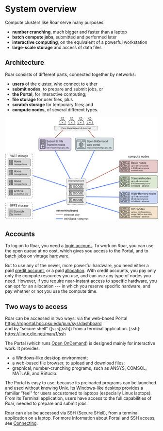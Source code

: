 # System overview

Compute clusters like Roar serve many purposes:

- **number crunching**, much bigger and faster than a laptop
- **batch compute jobs**, submitted and performed later
- **interactive computing**, on the equivalent of a powerful workstation
- **large-scale storage** and access of data files

## Architecture

Roar consists of different parts, connected together by networks:

- **users** of the cluster, who connect to either
- **submit nodes**, to prepare and submit jobs, or
- **the Portal**, for interactive computing;
- **file storage** for user files, plus
- **scratch storage** for temporary files; and 
- **compute nodes**, of several different types.

![architecture](../img/RC-architecture-schematic.png)

## Accounts

To log on to Roar, you need a [login account](connecting-to-rc.md/#login-accounts).
To work on Roar, you can use the open queue at no cost,
which gives you access to the Portal, 
and to batch jobs on vintage hardware.

But to use any of the newer, more powerful hardware, 
you need either a paid [credit account](../accounts/accounts.md), 
or a paid [allocation](../accounts/accounts.md).
With credit accounts, you pay only only the compute resources you use,
and can use any type of nodes you need.
However, if you require near-instant access to specific hardware,
you can opt for an allocation ---
in which you reserve specific hardware,
and pay whether or not you use the compute time.

## Two ways to access 

Roar can be accessed in two ways:  via the web-based Portal <br>
<https://rcportal.hpc.psu.edu/pun/sys/dashboard> <br>
and by "secure shell" ([`ssh`][ssh]) 
from a terminal application.
[ssh]: https://linux.die.net/man/1/ssh

The Portal (which runs [Open OnDemand](https://openondemand.org))
is designed mainly for interactive work.
It provides:

- a Windows-like desktop environment;
- a web-based file browser, to upload and download files;
- graphical, number-crunching programs, 
such as ANSYS, COMSOL, MATLAB, and RStudio.

The Portal is easy to use, 
because its preloaded programs can be launched and used without knowing Unix.
Its Windows-like desktop provides a familiar "feel"
for users accustomed to laptops (especially Linux laptops).
From its Terminal application,
users have access to the full capabilities of Roar,
needed to prepare and submit jobs.

Roar can also be accessed via SSH (Secure SHell),
from a terminal application on a laptop.
For more information about Portal and SSH access,
see [Connecting](connecting-to-rc.md).

